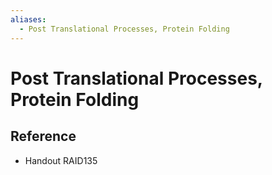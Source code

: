 ```yaml
---
aliases:
  - Post Translational Processes, Protein Folding
---
```


# Post Translational Processes, Protein Folding

## Reference

- Handout RAID135
